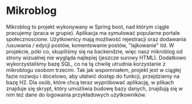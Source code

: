 # Mikroblog
Mikroblog to projekt wykonywany w Spring boot, nad którym ciągle pracujemy (praca w grupie). Aplikacja ma symulować popularne portale społecznoscione. Użytkownicy mają możliwość rejestracji oraz dodawania /usuwania / edycji postów, komentowanie postów, "lajkowanie" itd. W projekcie, póki co, skupiliśmy się na backendzie, więc nasz mikroblog od strony wizualnej nie wygląda najlepiej (jeszcze surowy HTML). Dodatkowo wykorzystaliśmy bazę SQL, co na tą chwilę utrudnia korzystanie z mikroblogu osobom trzecim. Tak jak wspomniałem, projekt jest w ciągłej fazie rozwoju i docelowo, aby ułatwić dostęp do funkcji, przejdziemy na bazę H2. Dla osób, które chcą teraz wypróbować aplikację, w plikach znajduje się skrypt, który umożliwia budowę bazy danych, znajdują się w nim też dane do logowania przykładowych użytkowników. 
